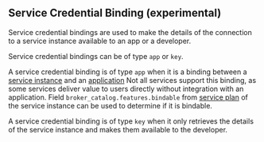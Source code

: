 ## Service Credential Binding (experimental)

Service credential bindings are used to make the details of the connection to a service instance available to an app or a developer.

Service credential bindings can be of type `app` or `key`.

A service credential binding is of type `app` when it is a binding between a [service instance](#service-instances) and an [application](#apps)
Not all services support this binding, as some services deliver value to users directly without integration with an application. 
Field `broker_catalog.features.bindable` from [service plan](#the-service-plan-object) of the service instance can be used to determine if it is bindable.

A service credential binding is of type `key` when it only retrieves the details of the service instance and makes them available to the developer. 

